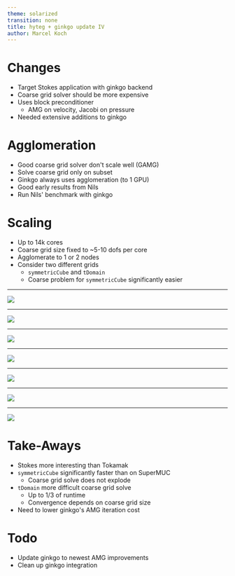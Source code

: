 ```yaml
---
theme: solarized
transition: none
title: hyteg + ginkgo update IV
author: Marcel Koch
---
```


# Changes

- Target Stokes application with ginkgo backend
- Coarse grid solver should be more expensive
- Uses block preconditioner
  - AMG on velocity, Jacobi on pressure
- Needed extensive additions to ginkgo

# Agglomeration

- Good coarse grid solver don't scale well (GAMG)
- Solve coarse grid only on subset
- Ginkgo always uses agglomeration (to 1 GPU)
- Good early results from Nils
- Run Nils' benchmark with ginkgo

# Scaling

- Up to 14k cores
- Coarse grid size fixed to ~5-10 dofs per core
- Agglomerate to 1 or 2 nodes
- Consider two different grids
  - `symmetricCube` and `tDomain`
  - Coarse problem for `symmetricCube` significantly easier 

---

![](../img/multigrid-symcube-coarse-grid-only-solver.png)

---

![](../img/multigrid-symcube-total-runtime.png)

---

![](../img/multigrid-tdomain-coarse-grid-only-solver.png)

---

![](../img/multigrid-tdomain-total-runtime.png)

---

![](../img/multigrid-convergence.png)

---

![](../img/multigrid-symcube-time-per-it.png)

---

![](../img/multigrid-tdomain-time-per-it.png)

# Take-Aways

- Stokes more interesting than Tokamak
- `symmetricCube` significantly faster than on SuperMUC
  - Coarse grid solve does not explode
- `tDomain` more difficult coarse grid solve
  - Up to 1/3 of runtime
  - Convergence depends on coarse grid size
- Need to lower ginkgo's AMG iteration cost 


# Todo

- Update ginkgo to newest AMG improvements
- Clean up ginkgo integration
